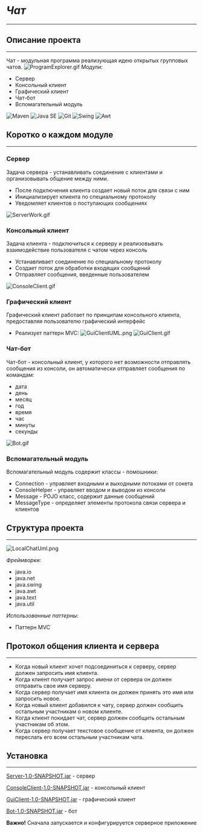 # ***Чат***
___

## Описание проекта

---
Чат - модульная программа реализующая идею открытых групповых чатов.
![ProgramExplorer.gif](resources%2Fmedia%2FProgramExplorer.gif)
_Модули:_
+ Сервер
+ Консольный клиент
+ Графический клиент
+ Чат-бот
+ Вспомагательный модуль


![Maven](https://img.shields.io/badge/Maven-orange)
![Java SE](https://img.shields.io/badge/Java%20SE-blue)
![Git](https://img.shields.io/badge/GitHub-grey)
![Swing](https://img.shields.io/badge/Swing-red)
![Awt](https://img.shields.io/badge/Awt-red)


## Коротко о каждом модуле

---
### Сервер
Задача сервера - устанавливать соединение с клиентами и организовывать общение между ними.

+ После подключения клиента создает новый поток для связи с ним
+ Инициализирует клиента по специальному протоколу
+ Уведомляет клиентов о поступающих сообщениях

![ServerWork.gif](resources%2Fmedia%2FServerWork.gif)
### Консольный клиент
Задача клиента - подключиться к серверу и реализовывать взаимодействие пользователя с чатом через консоль
+ Устанавливает соединение по специальному протоколу
+ Создает поток для обработки входящих сообщений
+ Отправляет сообщения, введенные пользователем

![ConsoleClient.gif](resources%2Fmedia%2FConsoleClient.gif)
### Графический клиент
Графический клиент работает по принципам консольного клиента, предоставляя пользователю графический интерфейс

+ Реализует паттерн MVC: ![GuiClientUML.png](resources%2Fmedia%2FGuiClientUML.png)
![GuiClient.gif](resources%2Fmedia%2FGuiClient.gif)
### Чат-бот
Чат-бот - консольный клиент, у которого нет возможности отправлять сообщения из консоли, он автоматически отправляет сообщения по командам:
+ дата
+ день
+ месяц
+ год
+ время
+ час
+ минуты
+ секунды

![Bot.gif](resources%2Fmedia%2FBot.gif)

### Вспомагательный модуль
Вспомагательный модуль содержит классы - помошники:
+ Connection - управляет входными и выходными потоками от сокета 
+ ConsoleHelper - управляет вводом и выводом из консоли
+ Message - POJO класс, содержит данные сообщений
+ MessageType - определяет элементы протокола связи сервера и клиентов
## Структура проекта
___
![LocalChatUml.png](resources%2Fmedia%2FLocalChatUml.png)


_Фреймворки:_
+ java.io
+ java.net
+ java.swing
+ java.awt
+ java.text
+ java.util

_Использованные паттерны:_
+ Паттерн MVC

## Протокол общения клиента и сервера
___
- Когда новый клиент хочет подсоединиться к серверу, сервер должен запросить имя клиента.
- Когда клиент получает запрос имени от сервера он должен отправить свое имя серверу.
- Когда сервер получает имя клиента он должен принять это имя или запросить новое.
- Когда новый клиент добавился к чату, сервер должен сообщить остальным участникам о новом клиенте.
- Когда клиент покидает чат, сервер должен сообщить остальным участникам об этом.
- Когда сервер получает текстовое сообщение от клиента, он должен переслать его всем остальным участникам чата.
## Установка
___
[Server-1.0-SNAPSHOT.jar](/MorozovArYu/Chat/raw/main/resources/Server-1.0-SNAPSHOT.jar) - сервер

[ConsoleClient-1.0-SNAPSHOT.jar](/MorozovArYu/Chat/raw/main/resources/ConsoleClient-1.0-SNAPSHOT.jar) - консольный клиент

[GuiClient-1.0-SNAPSHOT.jar](/MorozovArYu/Chat/raw/main/resources/GuiClient-1.0-SNAPSHOT.jar) - графический клиент

[Bot-1.0-SNAPSHOT.jar](/MorozovArYu/Chat/raw/main/resources/Bot-1.0-SNAPSHOT.jar) - бот

__Важно!__
Сначала запускается и конфигурируется серверное приложение



